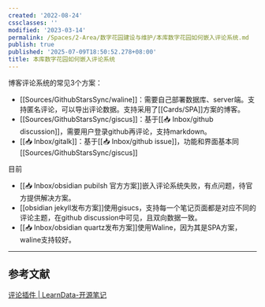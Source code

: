 ```yaml
---
created: '2022-08-24'
cssclasses: ''
modified: '2023-03-14'
permalink: /Spaces/2-Area/数字花园建设与维护/本库数字花园如何嵌入评论系统.md
publish: true
published: '2025-07-09T18:50:52.278+08:00'
title: 本库数字花园如何嵌入评论系统
---
```

博客评论系统的常见3个方案：

- [[Sources/GithubStarsSync/waline]]：需要自己部署数据库、server端。支持匿名评论，可以导出评论数据。支持采用了[[Cards/SPA]]方案的博客。
- [[Sources/GithubStarsSync/giscus]]：基于[[📥 Inbox/github discussion]]，需要用户登录github再评论，支持markdown。
- [[📥 Inbox/gitalk]]：基于[[📥 Inbox/github issue]]，功能和界面基本同[[Sources/GithubStarsSync/giscus]]

目前

- [[📥 Inbox/obsidian pubilsh 官方方案]]嵌入评论系统失败，有点问题，待官方提供解决方案。
- [[obsidian jekyll发布方案]]使用gisucs，支持每一个笔记页面都是对应不同的评论主题，在github discussion中可见，且双向数据一致。
- [[📥 Inbox/obsidian quartz发布方案]]使用Waline，因为其是SPA方案，waline支持较好。

---

## 参考文献

[评论插件 | LearnData-开源笔记](https://newzone.top/web/Comments.html)

